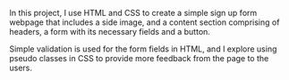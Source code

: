 In this project, I use HTML and CSS to create a simple sign up form webpage that includes a side image, and a content section comprising of headers, a form with its necessary fields and a button.

Simple validation is used for the form fields in HTML, and I explore using pseudo classes in CSS to provide more feedback from the page to the users.
